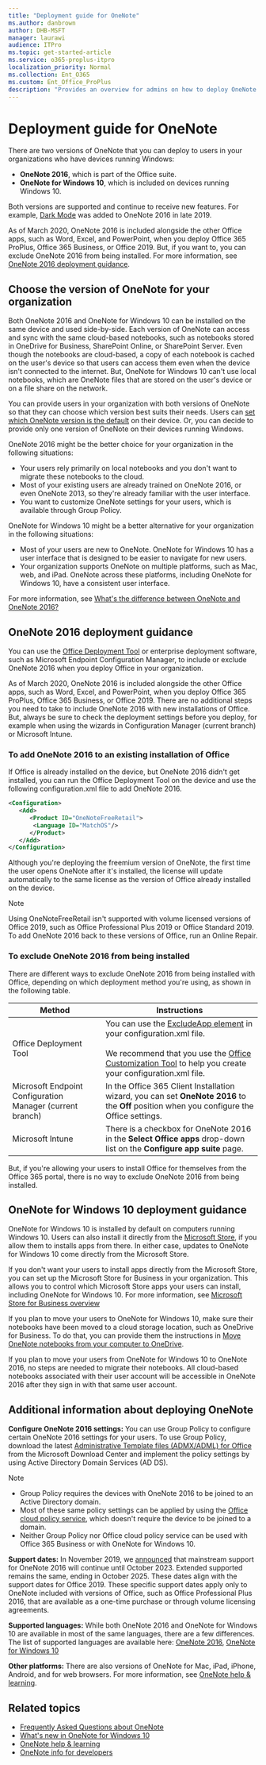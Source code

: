 ```yaml
---
title: "Deployment guide for OneNote"
ms.author: danbrown
author: DHB-MSFT
manager: laurawi
audience: ITPro
ms.topic: get-started-article
ms.service: o365-proplus-itpro
localization_priority: Normal
ms.collection: Ent_O365
ms.custom: Ent_Office_ProPlus
description: "Provides an overview for admins on how to deploy OneNote 2016 or OneNote for Windows 10 to users in their organization"
---
```


# Deployment guide for OneNote

There are two versions of OneNote that you can deploy to users in your organizations who have devices running Windows:
- **OneNote 2016**, which is part of the Office suite.
- **OneNote for Windows 10**, which is included on devices running Windows 10.

Both versions are supported and continue to receive new features. For example, [Dark Mode](https://support.office.com/article/bb81fb88-968d-4c1a-818d-eec590deadef) was added to OneNote 2016 in late 2019.

As of March 2020, OneNote 2016 is included alongside the other Office apps, such as Word, Excel, and PowerPoint, when you deploy Office 365 ProPlus, Office 365 Business, or Office 2019. But, if you want to, you can exclude OneNote 2016 from being installed. For more information, see [OneNote 2016 deployment guidance](#onenote-2016-deployment-guidance).

## Choose the version of OneNote for your organization

Both OneNote 2016 and OneNote for Windows 10 can be installed on the same device and used side-by-side. Each version of OneNote can access and sync with the same cloud-based notebooks, such as notebooks stored in OneDrive for Business, SharePoint Online, or SharePoint Server. Even though the notebooks are cloud-based, a copy of each notebook is cached on the user's device so that users can access them even when the device isn't connected to the internet. But, OneNote for Windows 10 can't use local notebooks, which are OneNote files that are stored on the user's device or on a file share on the network.

You can provide users in your organization with both versions of OneNote so that they can choose which version best suits their needs. Users can [set which OneNote version is the default](https://support.office.com/article/f261140c-5ce8-4cf4-ad0b-c9e1cb953831) on their device. Or, you can decide to provide only one version of OneNote on their devices running Windows.

OneNote 2016 might be the better choice for your organization in the following situations:
- Your users rely primarily on local notebooks and you don't want to migrate these notebooks to the cloud.
- Most of your existing users are already trained on OneNote 2016, or even OneNote 2013, so they're already familiar with the user interface.
- You want to customize OneNote settings for your users, which is available through Group Policy.

OneNote for Windows 10 might be a better alternative for your organization in the following situations:
- Most of your users are new to OneNote. OneNote for Windows 10 has a user interface that is designed to be easier to navigate for new users.
- Your organization supports OneNote on multiple platforms, such as Mac, web, and iPad. OneNote across these platforms, including OneNote for Windows 10, have a consistent user interface.

For more information, see [What's the difference between OneNote and OneNote 2016?](https://support.office.com/article/a624e692-b78b-4c09-b07f-46181958118f)

## OneNote 2016 deployment guidance

You can use the [Office Deployment Tool](overview-of-the-office-2016-deployment-tool.md) or enterprise deployment software, such as Microsoft Endpoint Configuration Manager, to include or exclude OneNote 2016 when you deploy Office in your organization.

As of March 2020, OneNote 2016 is included alongside the other Office apps, such as Word, Excel, and PowerPoint, when you deploy Office 365 ProPlus, Office 365 Business, or Office 2019. There are no additional steps you need to take to include OneNote 2016 with new installations of Office. But, always be sure to check the deployment settings before you deploy, for example when using the wizards in Configuration Manager (current branch) or Microsoft Intune.

### To add OneNote 2016 to an existing installation of Office

If Office is already installed on the device, but OneNote 2016 didn't get installed, you can run the Office Deployment Tool on the device and use the following configuration.xml file to add OneNote 2016.

```xml
<Configuration>
   <Add>
      <Product ID="OneNoteFreeRetail">
       <Language ID="MatchOS"/>
      </Product>
   </Add>
</Configuration>
```

Although you're deploying the freemium version of OneNote, the first time the user opens OneNote after it's installed, the license will update automatically to the same license as the version of Office already installed on the device.

> [!NOTE]
> Using OneNoteFreeRetail isn't supported with volume licensed versions of Office 2019, such as Office Professional Plus 2019 or Office Standard 2019. To add OneNote 2016 back to these versions of Office, run an Online Repair.

### To exclude OneNote 2016 from being installed

There are different ways to exclude OneNote 2016 from being installed with Office, depending on which deployment method you're using, as shown in the following table.


|Method  |Instructions  |
|---------|---------|
|Office Deployment Tool | You can use the [ExcludeApp element](configuration-options-for-the-office-2016-deployment-tool.md#excludeapp-element) in your configuration.xml file. <br/><br/> We recommend that you use the [Office Customization Tool](overview-of-the-office-customization-tool-for-click-to-run.md) to help you create your configuration.xml file.|
|Microsoft Endpoint Configuration Manager (current branch)| In the Office 365 Client Installation wizard, you can set **OneNote 2016** to the **Off** position when you configure the Office settings.|
|Microsoft Intune | There is a checkbox for OneNote 2016 in the **Select Office apps** drop-down list on the **Configure app suite** page.        |

But, if you're allowing your users to install Office for themselves from the Office 365 portal, there is no way to exclude OneNote 2016 from being installed.

## OneNote for Windows 10 deployment guidance

OneNote for Windows 10 is installed by default on computers running Windows 10. Users can also install it directly from the [Microsoft Store](https://www.microsoft.com/p/onenote/9wzdncrfhvjl?activetab=pivot%3aoverviewtab), if you allow them to installs apps from there. In either case, updates to OneNote for Windows 10 come directly from the Microsoft Store.

If you don't want your users to install apps directly from the Microsoft Store, you can set up the Microsoft Store for Business in your organization. This allows you to control which Microsoft Store apps your users can install, including OneNote for Windows 10. For more information, see [Microsoft Store for Business overview](https://docs.microsoft.com/microsoft-store/microsoft-store-for-business-overview)

If you plan to move your users to OneNote for Windows 10, make sure their notebooks have been moved to a cloud storage location, such as OneDrive for Business. To do that, you can provide them the instructions in [Move OneNote notebooks from your computer to OneDrive](https://support.office.com/article/b43692ae-ce27-4ab9-a8ad-a2aed225e6a5).

If you plan to move your users from OneNote for Windows 10 to OneNote 2016, no steps are needed to migrate their notebooks. All cloud-based notebooks associated with their user account will be accessible in OneNote 2016 after they sign in with that same user account.

## Additional information about deploying OneNote

**Configure OneNote 2016 settings:** You can use Group Policy to configure certain OneNote 2016 settings for your users. To use Group Policy, download the latest [Administrative Template files (ADMX/ADML) for Office](https://www.microsoft.com/download/details.aspx?id=49030) from the Microsoft Download Center and implement the policy settings by using Active Directory Domain Services (AD DS).

> [!NOTE]
> - Group Policy requires the devices with OneNote 2016 to be joined to an Active Directory domain. 
> - Most of these same policy settings can be applied by using the [Office cloud policy service](overview-office-cloud-policy-service.md), which doesn't require the device to be joined to a domain.
> - Neither Group Policy nor Office cloud policy service can be used with Office 365 Business or with OneNote for Windows 10.

**Support dates:** In November 2019, we [announced](https://techcommunity.microsoft.com/t5/Office-365-Blog/Your-OneNote/ba-p/954922) that mainstream support for OneNote 2016 will continue until October 2023. Extended supported remains the same, ending in October 2025. These dates align with the support dates for Office 2019. These specific support dates apply only to OneNote included with versions of Office, such as Office Professional Plus 2016, that are available as a one-time purchase or through volume licensing agreements.

**Supported languages:** While both OneNote 2016 and OneNote for Windows 10 are available in most of the same languages, there are a few differences. The list of supported languages are available here: [OneNote 2016](https://support.office.com/article/26d30382-9fba-45dd-bf55-02ab03e2a7ec#ID0EAABAAA=Windows_Desktop), [OneNote for Windows 10](https://support.office.com/article/26d30382-9fba-45dd-bf55-02ab03e2a7ec#ID0EAABAAA=Windows_Phone&ID0EAACAAA=Windows_Phone)

**Other platforms:** There are also versions of OneNote for Mac, iPad, iPhone, Android, and for web browsers. For more information, see [OneNote help & learning](https://support.office.com/OneNote).

## Related topics

- [Frequently Asked Questions about OneNote](https://support.office.com/article/6582c7ae-2ec6-408d-8b7a-3ed71a3c2103)
- [What's new in OneNote for Windows 10](https://support.office.com/article/1477d5de-f4fd-4943-b18a-ff17091161ea)
- [OneNote help & learning](https://support.office.com/OneNote)
- [OneNote info for developers](https://developer.microsoft.com/onenote)